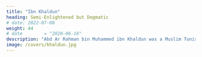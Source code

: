 ```yaml
---
title: "Ibn Khaldun"
heading: Semi-Enlightened but Dogmatic
# date: 2022-07-08
weight: 44
# date        = "2020-06-16"
description: "Abd Ar Rahman bin Muhammed ibn Khaldun was a Muslim Tunisian historian from the 14th century. His fundamental idea of group-feeling makes him one of the foundations of Supersociology"
image: /covers/khaldun.jpg
---
```


<!-- 
+++
title= ""
description= ""
# , aside from Socrates (virtues), David Hume (sympathy), and Adam Smith (fellow-feeling)"
image= "/covers/"
aliases = ["/research/khaldun"]
+++
 -->